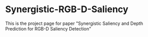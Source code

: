 # Synergistic-RGB-D-Saliency

This is the project page for paper "Synergistic Saliency and Depth Prediction for RGB-D Saliency Detection"
